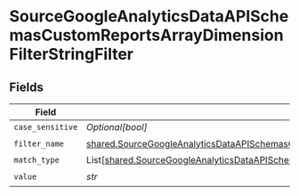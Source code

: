 # SourceGoogleAnalyticsDataAPISchemasCustomReportsArrayDimensionFilterStringFilter


## Fields

| Field                                                                                                                                                                                                                                  | Type                                                                                                                                                                                                                                   | Required                                                                                                                                                                                                                               | Description                                                                                                                                                                                                                            |
| -------------------------------------------------------------------------------------------------------------------------------------------------------------------------------------------------------------------------------------- | -------------------------------------------------------------------------------------------------------------------------------------------------------------------------------------------------------------------------------------- | -------------------------------------------------------------------------------------------------------------------------------------------------------------------------------------------------------------------------------------- | -------------------------------------------------------------------------------------------------------------------------------------------------------------------------------------------------------------------------------------- |
| `case_sensitive`                                                                                                                                                                                                                       | *Optional[bool]*                                                                                                                                                                                                                       | :heavy_minus_sign:                                                                                                                                                                                                                     | N/A                                                                                                                                                                                                                                    |
| `filter_name`                                                                                                                                                                                                                          | [shared.SourceGoogleAnalyticsDataAPISchemasCustomReportsArrayDimensionFilterFilterName](../../models/shared/sourcegoogleanalyticsdataapischemascustomreportsarraydimensionfilterfiltername.md)                                         | :heavy_check_mark:                                                                                                                                                                                                                     | N/A                                                                                                                                                                                                                                    |
| `match_type`                                                                                                                                                                                                                           | List[[shared.SourceGoogleAnalyticsDataAPISchemasCustomReportsArrayDimensionFilterDimensionsFilter2ValidEnums](../../models/shared/sourcegoogleanalyticsdataapischemascustomreportsarraydimensionfilterdimensionsfilter2validenums.md)] | :heavy_minus_sign:                                                                                                                                                                                                                     | N/A                                                                                                                                                                                                                                    |
| `value`                                                                                                                                                                                                                                | *str*                                                                                                                                                                                                                                  | :heavy_check_mark:                                                                                                                                                                                                                     | N/A                                                                                                                                                                                                                                    |